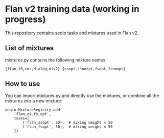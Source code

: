 # Flan v2 training data (working in progress)
This repository contains seqio tasks and mixtures used in Flan v2.

## List of mixtures
mixtures.py contains the following mixture names:
```
{flan,t0,cot,dialog,niv2}_{zsopt,zsnoopt,fsopt,fsnoopt}
```

## How to use
You can import mixtures.py and directly use the mixtures, or combine all the mixtures into a new mixture:
```
seqio.MixtureRegistry.add(
    'flan_zs_fs_opt',
    tasks=[
        ('flan_zsopt', 50),  # mixing weight = 50
        ('flan_fsopt', 50),  # mixing weight = 50
    ])
```
